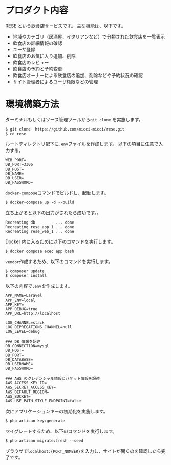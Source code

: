 # プロダクト内容

RESE という飲食店サービスです。
主な機能は、以下です。

* 地域やカテゴリ（居酒屋、イタリアンなど）で分類された飲食店を一覧表示
* 飲食店の詳細情報の確認
* ユーザ登録
* 飲食店のお気に入り追加、削除
* 飲食店のレビュー
* 飲食店の予約と予約変更
* 飲食店オーナーによる飲食店の追加、削除などや予約状況の確認
* サイト管理者によるユーザ権限などの管理

# 環境構築方法

ターミナルもしくはソース管理ツールから`git clone` を実施します。

```
$ git clone  https://github.com/micci-micci/rese.git
$ cd rese
```


ルートディレクトリ配下に`.env`ファイルを作成します。
以下の項目に任意で入力する。

```
WEB_PORT=
DB_PORT=3306
DB_HOST=
DB_NAME=
DB_USER=
DB_PASSWORD=
```

`docker-compose`コマンドでビルドし、起動します。

```
$ docker-compose up -d --build
```

立ち上がると以下の出力がされたら成功です。。

```
Recreating db         ... done
Recreating rese_app_1 ... done
Recreating rese_web_1 ... done
```

Docker 内に入るために以下のコマンドを実行します。

```
$ docker compose exec app bash
```

`vendor`作成するため、以下のコマンドを実行します。

```
$ composer update
$ composer install
```

以下の内容で`.env`を作成します。

```
APP_NAME=Laravel
APP_ENV=local
APP_KEY=
APP_DEBUG=true
APP_URL=http://localhost

LOG_CHANNEL=stack
LOG_DEPRECATIONS_CHANNEL=null
LOG_LEVEL=debug

### DB 情報を記述
DB_CONNECTION=mysql
DB_HOST=
DB_PORT=
DB_DATABASE=
DB_USERNAME=
DB_PASSWORD=

### AWS のクレデンシャル情報とバケット情報を記述
AWS_ACCESS_KEY_ID=
AWS_SECRET_ACCESS_KEY=
AWS_DEFAULT_REGION=
AWS_BUCKET=
AWS_USE_PATH_STYLE_ENDPOINT=false
```

次にアプリケーションキーの初期化を実施します。

```
$ php artisan key:generate
```

マイグレートするため、以下のコマンドを実行します。

```
$ php artisan migrate:fresh --seed
```

ブラウザで`localhost:{PORT_NUMBER}`を入力し、サイトが開くのを確認したら完了です。
